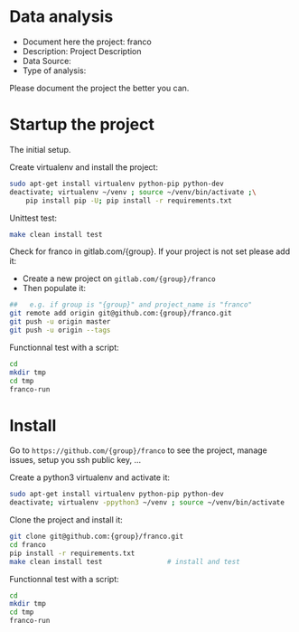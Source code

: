 # Data analysis
- Document here the project: franco
- Description: Project Description
- Data Source:
- Type of analysis:

Please document the project the better you can.

# Startup the project

The initial setup.

Create virtualenv and install the project:
```bash
sudo apt-get install virtualenv python-pip python-dev
deactivate; virtualenv ~/venv ; source ~/venv/bin/activate ;\
    pip install pip -U; pip install -r requirements.txt
```

Unittest test:
```bash
make clean install test
```

Check for franco in gitlab.com/{group}.
If your project is not set please add it:

- Create a new project on `gitlab.com/{group}/franco`
- Then populate it:

```bash
##   e.g. if group is "{group}" and project_name is "franco"
git remote add origin git@github.com:{group}/franco.git
git push -u origin master
git push -u origin --tags
```

Functionnal test with a script:

```bash
cd
mkdir tmp
cd tmp
franco-run
```

# Install

Go to `https://github.com/{group}/franco` to see the project, manage issues,
setup you ssh public key, ...

Create a python3 virtualenv and activate it:

```bash
sudo apt-get install virtualenv python-pip python-dev
deactivate; virtualenv -ppython3 ~/venv ; source ~/venv/bin/activate
```

Clone the project and install it:

```bash
git clone git@github.com:{group}/franco.git
cd franco
pip install -r requirements.txt
make clean install test                # install and test
```
Functionnal test with a script:

```bash
cd
mkdir tmp
cd tmp
franco-run
```
